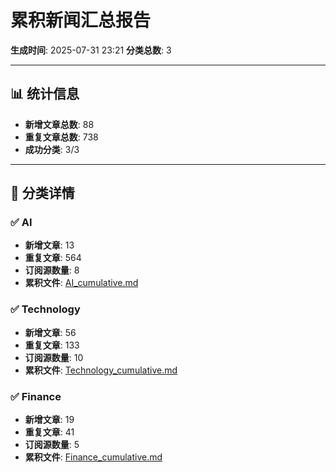 # 累积新闻汇总报告

**生成时间**: 2025-07-31 23:21
**分类总数**: 3

---

## 📊 统计信息

- **新增文章总数**: 88
- **重复文章总数**: 738
- **成功分类**: 3/3

---

## 📂 分类详情

### ✅ AI
- **新增文章**: 13
- **重复文章**: 564
- **订阅源数量**: 8
- **累积文件**: [AI_cumulative.md](./AI_cumulative.md)

### ✅ Technology
- **新增文章**: 56
- **重复文章**: 133
- **订阅源数量**: 10
- **累积文件**: [Technology_cumulative.md](./Technology_cumulative.md)

### ✅ Finance
- **新增文章**: 19
- **重复文章**: 41
- **订阅源数量**: 5
- **累积文件**: [Finance_cumulative.md](./Finance_cumulative.md)
